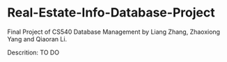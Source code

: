 # Real-Estate-Info-Database-Project
Final Project of CS540 Database Management by Liang Zhang, Zhaoxiong Yang and Qiaoran Li. 

Descrition:
TO DO


